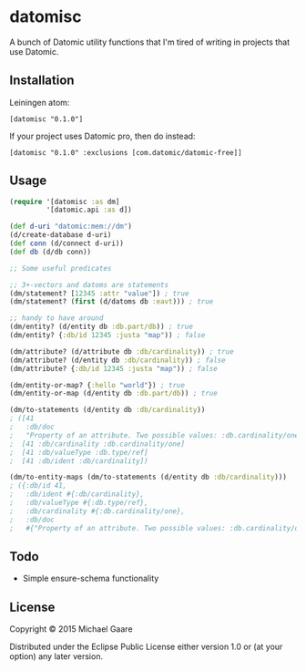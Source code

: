 # datomisc

A bunch of Datomic utility functions that I'm tired of writing in
projects that use Datomic.

## Installation

Leiningen atom:

    [datomisc "0.1.0"]

If your project uses Datomic pro, then do instead:

    [datomisc "0.1.0" :exclusions [com.datomic/datomic-free]]

## Usage

```clj
(require '[datomisc :as dm]
         '[datomic.api :as d])

(def d-uri "datomic:mem://dm")
(d/create-database d-uri)
(def conn (d/connect d-uri))
(def db (d/db conn))

;; Some useful predicates

;; 3+-vectors and datoms are statements
(dm/statement? [12345 :attr "value"]) ; true
(dm/statement? (first (d/datoms db :eavt))) ; true

;; handy to have around
(dm/entity? (d/entity db :db.part/db)) ; true
(dm/entity? {:db/id 12345 :justa "map")) ; false

(dm/attribute? (d/attribute db :db/cardinality)) ; true
(dm/attribute? (d/entity db :db/cardinality)) ; false
(dm/attribute? {:db/id 12345 :justa "map")) ; false

(dm/entity-or-map? {:hello "world"}) ; true
(dm/entity-or-map (d/entity db :db.part/db)) ; true

(dm/to-statements (d/entity db :db/cardinality))
; ([41
;   :db/doc
;   "Property of an attribute. Two possible values: :db.cardinality/one for single-valued attributes, and :db.cardinality/many for many-valued attributes. Defaults to :db.cardinality/one."]
;  [41 :db/cardinality :db.cardinality/one]
;  [41 :db/valueType :db.type/ref]
;  [41 :db/ident :db/cardinality])

(dm/to-entity-maps (dm/to-statements (d/entity db :db/cardinality)))
; ({:db/id 41,
;   :db/ident #{:db/cardinality},
;   :db/valueType #{:db.type/ref},
;   :db/cardinality #{:db.cardinality/one},
;   :db/doc
;   #{"Property of an attribute. Two possible values: :db.cardinality/one for single-valued attributes, and :db.cardinality/many for many-valued attributes. Defaults to :db.cardinality/one."}})
```

## Todo

- Simple ensure-schema functionality

## License

Copyright © 2015 Michael Gaare

Distributed under the Eclipse Public License either version 1.0 or (at
your option) any later version.
